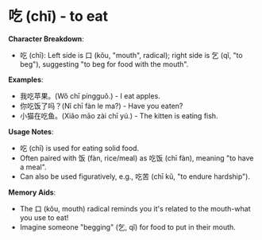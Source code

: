 # **吃 (chī) - to eat**

**Character Breakdown**:  
- 吃 (chī): Left side is 口 (kǒu, "mouth", radical); right side is 乞 (qǐ, "to beg"), suggesting "to beg for food with the mouth".

**Examples**:  
- 我吃苹果。(Wǒ chī píngguǒ.) - I eat apples.  
- 你吃饭了吗？(Nǐ chī fàn le ma?) - Have you eaten?  
- 小猫在吃鱼。(Xiǎo māo zài chī yú.) - The kitten is eating fish.

**Usage Notes**:  
- 吃 (chī) is used for eating solid food.  
- Often paired with 饭 (fàn, rice/meal) as 吃饭 (chī fàn), meaning "to have a meal".  
- Can also be used figuratively, e.g., 吃苦 (chī kǔ, "to endure hardship").

**Memory Aids**:  
- The 口 (kǒu, mouth) radical reminds you it's related to the mouth-what you use to eat!  
- Imagine someone "begging" (乞, qǐ) for food to put in their mouth.